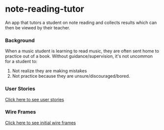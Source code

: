 # note-reading-tutor
An app that tutors a student on note reading and collects results which can then be viewed by their teacher.

### Background
When a music student is learning to read music, they are often sent home to practice out of a book. Without guidance/supervision, it's not uncommon for a student to:

1. Not realize they are making mistakes
2. Not practice because they are unsure/discouraged/bored.

### User Stories
[Click here to see user stories](https://github.com/dctabion/note-reading-tutor/blob/master/documentation/UserStories.md)

### Wire Frames
[Click here to see initial wire frames](https://github.com/dctabion/note-reading-tutor/tree/master/documentation/wireframes)
